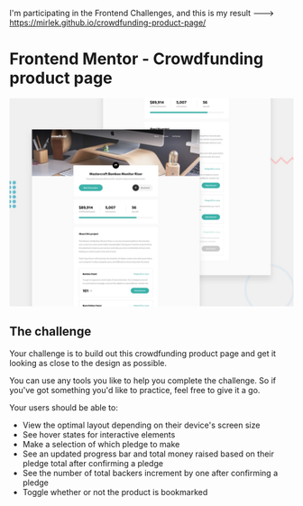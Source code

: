 I'm participating in the Frontend Challenges, and this is my result ---> https://mirlek.github.io/crowdfunding-product-page/

# Frontend Mentor - Crowdfunding product page

![Design preview for the Crowdfunding product page coding challenge](./design/desktop-preview.jpg)

## The challenge

Your challenge is to build out this crowdfunding product page and get it looking as close to the design as possible.

You can use any tools you like to help you complete the challenge. So if you've got something you'd like to practice, feel free to give it a go.

Your users should be able to:

- View the optimal layout depending on their device's screen size
- See hover states for interactive elements
- Make a selection of which pledge to make
- See an updated progress bar and total money raised based on their pledge total after confirming a pledge
- See the number of total backers increment by one after confirming a pledge
- Toggle whether or not the product is bookmarked
